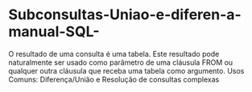 # Subconsultas-Uniao-e-diferen-a-manual-SQL-
O resultado de uma consulta é uma tabela. Este resultado pode naturalmente ser usado como parâmetro de uma cláusula FROM ou qualquer outra cláusula que receba uma tabela como argumento. Usos Comuns: Diferença/União e Resolução de consultas complexas
